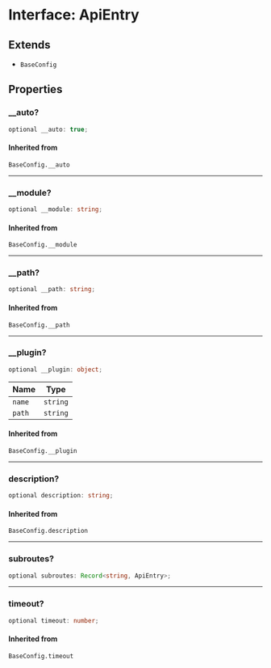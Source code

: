 # Interface: ApiEntry

## Extends

- `BaseConfig`

## Properties

### \_\_auto?

```ts
optional __auto: true;
```

#### Inherited from

`BaseConfig.__auto`

***

### \_\_module?

```ts
optional __module: string;
```

#### Inherited from

`BaseConfig.__module`

***

### \_\_path?

```ts
optional __path: string;
```

#### Inherited from

`BaseConfig.__path`

***

### \_\_plugin?

```ts
optional __plugin: object;
```

| Name | Type |
| ------ | ------ |
| `name` | `string` |
| `path` | `string` |

#### Inherited from

`BaseConfig.__plugin`

***

### description?

```ts
optional description: string;
```

#### Inherited from

`BaseConfig.description`

***

### subroutes?

```ts
optional subroutes: Record<string, ApiEntry>;
```

***

### timeout?

```ts
optional timeout: number;
```

#### Inherited from

`BaseConfig.timeout`
